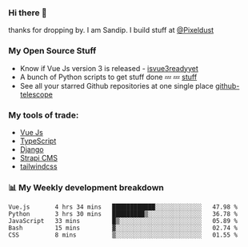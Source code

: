 ### Hi there 👋

thanks for dropping by.
I am Sandip. I build stuff at [@Pixeldust](github.com/pixeldust-in/)

###  **My Open Source Stuff**

 - Know if Vue Js version 3 is released -  [isvue3readyyet](https://github.com/sandiprb/isvue3readyyet)
 - A bunch of Python scripts to get stuff done 💤 💤 [stuff](https://github.com/sandiprb/stuff)
 - See all your starred Github repositories at one single place [github-telescope](https://github.com/sandiprb/github-telescope)



###  **My tools of trade:**
 - [Vue Js](https://github.com/vuejs/vue/)
 - [TypeScript](https://github.com/microsoft/TypeScript)
 - [Django](github.com/django/django)
 - [Strapi CMS](github.com/strapi/strapi)
 - [tailwindcss](https://github.com/tailwindlabs/tailwindcss)


###  📊 **My Weekly development breakdown**
<!--START_SECTION:waka-->
```text
Vue.js       4 hrs 34 mins   ████████████░░░░░░░░░░░░░   47.98 % 
Python       3 hrs 30 mins   █████████▒░░░░░░░░░░░░░░░   36.78 % 
JavaScript   33 mins         █▒░░░░░░░░░░░░░░░░░░░░░░░   05.89 % 
Bash         15 mins         ▓░░░░░░░░░░░░░░░░░░░░░░░░   02.74 % 
CSS          8 mins          ▒░░░░░░░░░░░░░░░░░░░░░░░░   01.55 % 
```
<!--END_SECTION:waka-->
